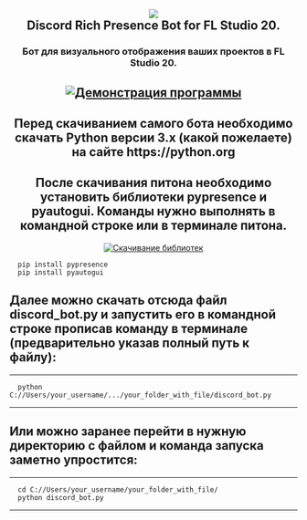 <h2 align="center">
  <br>
  <a href="https://github.com/yofujitsu/fl-studio-discord-rich-presence/"><img src="https://avatars.mds.yandex.net/i?id=27a16e1267fb08132ffdeb0840792a0da159ac07-8232745-images-thumbs&n=13&exp=1"></a>
  <br>
  Discord Rich Presence Bot for FL Studio 20.
  <br>
</h2>
<h3 align="center">
    Бот для визуального отображения ваших проектов в FL Studio 20.
</h3>
<h2 align="center">
  <a href="https://github.com/yofujitsu/fl-studio-discord-rich-presence/"><img src="https://i.ibb.co/k4HsYqG/main.jpg" alt="Демонстрация программы"></a>
</h2>
<h2 align="center">
  Перед скачиванием самого бота необходимо скачать Python версии 3.x (какой пожелаете) на сайте https://python.org
</h2>
<h2 align="center">
  После скачивания питона необходимо установить библиотеки pypresence и pyautogui. Команды нужно выполнять в командной строке или в терминале питона.
</h2>
<div align="center">
  <a href="https://github.com/yofujitsu/fl-studio-discord-rich-presence/"><img src="https://i.ibb.co/myJbQhV/cmd.jpg" alt="Скачивание библиотек"></a>
</div>

```
  pip install pypresence
  pip install pyautogui
```
## Далее можно скачать отсюда файл discord_bot.py и запустить его в командной строке прописав команду в терминале (предварительно указав полный путь к файлу):

____
```
  python C://Users/your_username/.../your_folder_with_file/discord_bot.py
```
____
## Или можно заранее перейти в нужную директорию с файлом и команда запуска заметно упростится:
____
```
  cd C://Users/your_username/your_folder_with_file/
  python discord_bot.py
```
____
